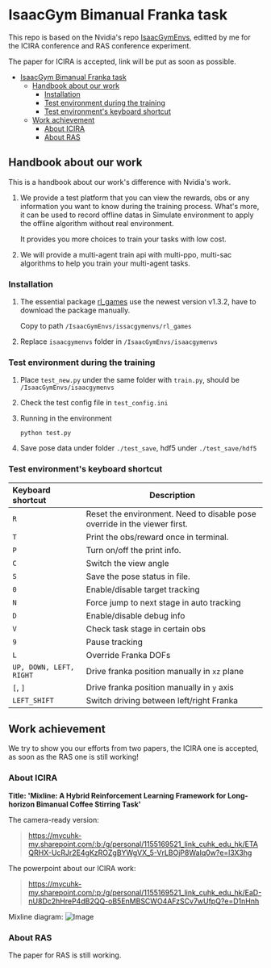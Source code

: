 # IsaacGym Bimanual Franka task

This repo is based on the Nvidia's repo [IsaacGymEnvs](https://github.com/NVIDIA-Omniverse/IsaacGymEnvs), editted by me for the ICIRA conference and RAS conference experiment.

The paper for ICIRA is accepted, link will be put as soon as possible.
- [IsaacGym Bimanual Franka task](#isaacgym-bimanual-franka-task)
	- [Handbook about our work](#handbook-about-our-work)
		- [Installation](#installation)
		- [Test environment during the training](#test-environment-during-the-training)
		- [Test environment's keyboard shortcut](#test-environments-keyboard-shortcut)
	- [Work achievement](#work-achievement)
		- [About ICIRA](#about-icira)
		- [About RAS](#about-ras)

## Handbook about our work  
This is a handbook about our work's difference with Nvidia's work.
1. We provide a test platform that you can view the rewards, obs or any information you want to know during the training process. What's more, it can be used to record offline datas in Simulate environment to apply the offline algorithm without real environment.
   
   It provides you more choices to train your tasks with low cost.
2. We will provide a multi-agent train api with multi-ppo, multi-sac algorithms to help you train your multi-agent tasks. 
### Installation

1. The essential package [rl_games](https://github.com/Denys88/rl_games) use the newest version v1.3.2, have to download the package manually.

   Copy to path `/IsaacGymEnvs/issacgymenvs/rl_games`

2. Replace `isaacgymenvs` folder in `/IsaacGymEnvs/isaacgymenvs`


### Test environment during the training

1. Place `test_new.py` under the same folder with `train.py`, should be `/IsaacGymEnvs/isaacgymenvs`

2. Check the test config file in `test_config.ini`

3. Running in the environment

   ```
   python test.py
   ```

4. Save pose data under folder `./test_save`, hdf5 under `./test_save/hdf5`

### Test environment's keyboard shortcut

| Keyboard shortcut       | Description                                                  |
| :---------------------- | ------------------------------------------------------------ |
| `R`                     | Reset the environment. Need to disable pose override in the viewer first. |
| `T`                     | Print the obs/reward once in terminal.                       |
| `P`                     | Turn on/off the print info.                                  |
| `C`                     | Switch the view angle                                        |
| `S`                     | Save the pose status in file.                                |
| `0`                     | Enable/disable target tracking                               |
| `N`                     | Force jump to next stage in auto tracking                    |
| `D`                     | Enable/disable debug info                                    |
| `V`                     | Check task stage in certain obs                              |
| `9`                     | Pause tracking                                               |
| `L`                     | Override Franka DOFs                                         |
| `UP, DOWN, LEFT, RIGHT` | Drive franka position manually in `xz` plane                 |
| `[`, `]`                | Drive franka position manually in `y` axis                   |
| `LEFT_SHIFT`            | Switch driving between left/right Franka                     |


## Work achievement
We try to show you our efforts from two papers, the ICIRA one is accepted, as soon as the RAS one is still working!
### About ICIRA
**Title: 'Mixline: A Hybrid Reinforcement Learning Framework for Long-horizon Bimanual Coffee Stirring Task'**

The camera-ready version:
> https://mycuhk-my.sharepoint.com/:b:/g/personal/1155169521_link_cuhk_edu_hk/ETAQRHX-UcRJr2E4gKzROZgBYWgVX_5-VrLBOjP8WaIq0w?e=l3X3hg

The powerpoint about our ICIRA work:
>https://mycuhk-my.sharepoint.com/:p:/g/personal/1155169521_link_cuhk_edu_hk/EaD-nU8Dc2hHreP4dB2QQ-oB5EnMBSCWO4AFzSCv7wUfpQ?e=D1nHnh

Mixline diagram:
![Image](https://pic4.zhimg.com/80/v2-81285504d720391134c6a857056e33bc.png)
### About RAS
The paper for RAS is still working.

